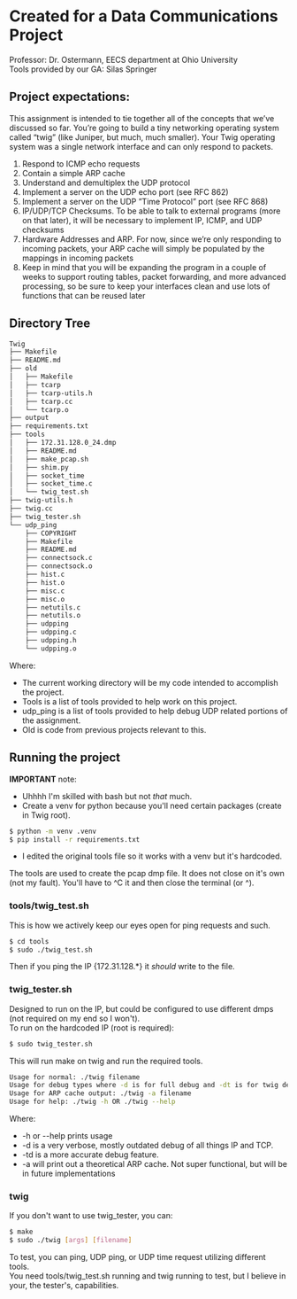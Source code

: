 # Created for a Data Communications Project
Professor: Dr. Ostermann, EECS department at Ohio University<br>
Tools provided by our GA: Silas Springer

## Project expectations:
This assignment is intended to tie together all of the concepts that we’ve discussed so far. You’re going to
build a tiny networking operating system called “twig” (like Juniper, but much, much smaller). Your Twig
operating system was a single network interface and can only respond to packets.
1. Respond to ICMP echo requests
2. Contain a simple ARP cache
3. Understand and demultiplex the UDP protocol
4. Implement a server on the UDP echo port (see RFC 862)
5. Implement a server on the UDP ”Time Protocol” port (see RFC 868)
6. IP/UDP/TCP Checksums. To be able to talk to external programs (more on that later), it will be
necessary to implement IP, ICMP, and UDP checksums
7. Hardware Addresses and ARP. For now, since we’re only responding to incoming packets, your
ARP cache will simply be populated by the mappings in incoming packets
8. Keep in mind that you will be expanding the program in a couple of weeks to support routing tables,
packet forwarding, and more advanced processing, so be sure to keep your interfaces clean and use
lots of functions that can be reused later


## Directory Tree
```bash
Twig
├── Makefile
├── README.md
├── old
│   ├── Makefile
│   ├── tcarp
│   ├── tcarp-utils.h
│   ├── tcarp.cc
│   └── tcarp.o
├── output
├── requirements.txt
├── tools
│   ├── 172.31.128.0_24.dmp
│   ├── README.md
│   ├── make_pcap.sh
│   ├── shim.py
│   ├── socket_time
│   ├── socket_time.c
│   └── twig_test.sh
├── twig-utils.h
├── twig.cc
├── twig_tester.sh
└── udp_ping
    ├── COPYRIGHT
    ├── Makefile
    ├── README.md
    ├── connectsock.c
    ├── connectsock.o
    ├── hist.c
    ├── hist.o
    ├── misc.c
    ├── misc.o
    ├── netutils.c
    ├── netutils.o
    ├── udpping
    ├── udpping.c
    ├── udpping.h
    └── udpping.o
```
Where:
- The current working directory will be my code intended to accomplish the project.
- Tools is a list of tools provided to help work on this project.
- udp_ping is a list of tools provided to help debug UDP related portions of the assignment.
- Old is code from previous projects relevant to this.

## Running the project
**IMPORTANT** note:
- Uhhhh I'm skilled with bash but not *that* much.
- Create a venv for python because you'll need certain packages (create in Twig root).
```sh
$ python -m venv .venv
$ pip install -r requirements.txt
```
- I edited the original tools file so it works with a venv but it's hardcoded.

The tools are used to create the pcap dmp file. It does not close on it's own (not my fault). You'll have to ^C it and then close the terminal (or ^\).<br>

### tools/twig_test.sh
This is how we actively keep our eyes open for ping requests and such.
```sh
$ cd tools
$ sudo ./twig_test.sh
```
Then if you ping the IP {172.31.128.*} it *should* write to the file.

### twig_tester.sh
Designed to run on the IP, but could be configured to use different dmps (not required on my end so I won't). <br>
To run on the hardcoded IP (root is required):
```sh
$ sudo twig_tester.sh
```
This will run make on twig and run the required tools.
```sh
Usage for normal: ./twig filename
Usage for debug types where -d is for full debug and -dt is for twig debug: ./twig [-d,-td] filename
Usage for ARP cache output: ./twig -a filename
Usage for help: ./twig -h OR ./twig --help
``` 
Where:
- -h or --help prints usage
- -d is a very verbose, mostly outdated debug of all things IP and TCP.
- -td is a more accurate debug feature.
- -a will print out a theoretical ARP cache. Not super functional, but will be in future implementations


### twig
If you don't want to use twig_tester, you can:
```sh
$ make
$ sudo ./twig [args] [filename]
```
To test, you can ping, UDP ping, or UDP time request utilizing different tools.<br>
You need tools/twig_test.sh running and twig running to test, but I believe in your, the tester's, capabilities.
